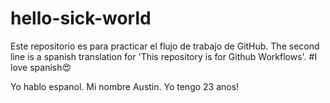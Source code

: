 # hello-sick-world
Este repositorio es para practicar el flujo de trabajo de GitHub.
The second line is a spanish translation for 'This repository is for Github Workflows'. #I love spanish😍

Yo hablo espanol. Mi nombre Austin. Yo tengo 23 anos!
